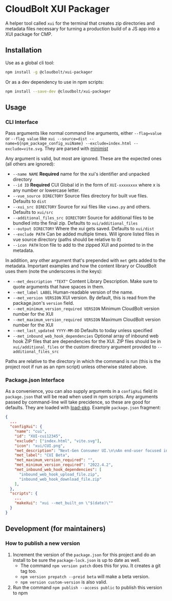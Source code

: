 # CloudBolt XUI Packager

A helper tool called `xui` for the terminal that creates zip directories and metadata files necessary for turning a production build of a JS app into a XUI package for CMP.

## Installation

Use as a global cli tool:

```bash
npm install -g @cloudbolt/xui-packager
```

Or as a dev dependency to use in npm scripts:

```bash
npm install --save-dev @cloudbolt/xui-packager
```

## Usage

### CLI Interface

Pass arguments like normal command line arguments, either `--flag=value` or `--flag value` like `xui --source=dist --name=${npm_package_config_xuiName} --exclude=index.html --exclude=vite.svg`. They are parsed with [minimist](https://www.npmjs.com/package/minimist)

Any argument is valid, but most are ignored. These are the expected ones (all others are ignored):

- `--name NAME` **Required** name for the xui's identifier and unpacked directory
- `--id ID` **Required** CUI Global id in the form of `XUI-xxxxxxxx` where x is any number or lowercase letter.
- `--vue_source DIRECTORY` Source files directory for built vue files. Defaults to `dist`
- `--xui_src DIRECTORY` Source for xui files like `views.py` and others. Defaults to `xui/src`
- `--additional_files_src DIRECTORY` Source for additional files to be bundled into the final zip. Defaults to `xui/additional_files`
- `--output DIRECTORY` Where the xui gets saved. Defaults to `xui/dist`
- `--exclude PATH` Can be added multiple times. Will ignore listed files in vue source directory (paths should be relative to it)
- `--icon PATH` Icon file to add to the zipped XUI and pointed to in the metadata.

In addition, any other argument that's prepended with `met` gets added to the metadata. Important examples and how the content library or CloudBolt uses them (note the underscores in the keys):

- `--met_description "TEXT"` Content Library Description. Make sure to quote arguments that have spaces in them.
- `--met_label LABEL` Human-readable version of the name.
- `--met_version VERSION` XUI version. By default, this is read from the package.json's `version` field.
- `--met_minimum_version_required VERSION` Minimum CloudBolt version number for the XUI
- `--met_maximum_version_required VERSION` Maximum CloudBolt version number for the XUI
- `--met_last_updated YYYY-MM-DD` Defaults to today unless specified
- `--met_inbound_web_hook_dependencies` Optional array of inbound web hook ZIP files that are dependencies for the XUI. ZIP files should be in `xui/additional_files` or the custom directory argument provided to `--additional_files_src` 

Paths are relative to the directory in which the command is run (this is the project root if run as an npm script) unless otherwise stated above.

### Package.json Interface

As a convenience, you can also supply arguments in a `configXui` field in `package.json` that will be read when used in npm scripts. Any arguments passed by command-line will take precidence, so these are good for defaults. They are loaded with [load-pkg](https://www.npmjs.com/package/load-pkg). Example `package.json` fragment:

```json
{
  ...
  "configXui": {
    "name": "cui",
    "id": "XUI-cui12345",
    "exclude": ["index.html", "vite.svg"],
    "icon": "xui/CUI.png",
    "met_description": "Next-Gen Consumer UI.\n\nAn end-user focused interface that brings a modern, responsive, snappy experience to CloudBolt's best-in-class functionality.\n\nCurrently in BETA.",
    "met_label": "CUI Beta",
    "met_maximum_version_required": "",
    "met_minimum_version_required": "2022.4.2",
    "met_inbound_web_hook_dependencies": [
      "inbound_web_hook_upload_file.zip",
      "inbound_web_hook_download_file.zip"
    ],
  },
  "scripts": {
    ...
    "makeXui": "xui --met_built_on \"$(date)\""
  }
}
```

## Development (for maintainers)

### How to publish a new version

1. Increment the version of the `package.json` for this project and do an install to be sure the `package-lock.json` is up to date as well.
   - The command `npm version patch` does this for you. It creates a git tag too.
   - `npm version prepatch --preid beta` will make a beta version.
   - `npm version custom-version` is also valid.
1. Run the command `npm publish --access public` to publish this version to npm
